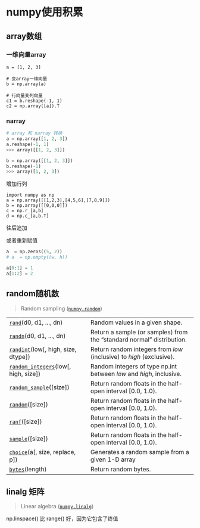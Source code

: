 # numpy使用积累



## array数组

### 一维向量array

```
a = [1, 2, 3]

# 变array一维向量
b = np.array(a)

# 行向量变列向量
c1 = b.reshape(-1, 1)
c2 = np.array([a]).T
```



### narray

```python
# array 和 narray 转换
a = np.array([1, 2, 3])
a.reshape(-1, 1)
>>> array([[1, 2, 3]])

b = np.array([[1, 2, 3]])
b.reshape(-1)
>>> array([1, 2, 3])
```





增加行列

```
import numpy as np
a = np.array([[1,2,3],[4,5,6],[7,8,9]])
b = np.array([[0,0,0]])
c = np.r_[a,b]
d = np.c_[a,b.T]
```



往后追加



或者重新赋值

```python
a  = np.zeros((5, 2))
# a  = np.empty((w, h))

a[0:1] = 1
a[1:2] = 2
```









## random随机数

> Random sampling ([`numpy.random`](https://docs.scipy.org/doc/numpy-1.14.0/reference/routines.random.html))

|                                                              |                                                              |
| ------------------------------------------------------------ | ------------------------------------------------------------ |
| [`rand`](https://docs.scipy.org/doc/numpy-1.14.0/reference/generated/numpy.random.rand.html#numpy.random.rand)(d0, d1, ..., dn) | Random values in a given shape.                              |
| [`randn`](https://docs.scipy.org/doc/numpy-1.14.0/reference/generated/numpy.random.randn.html#numpy.random.randn)(d0, d1, ..., dn) | Return a sample (or samples) from the “standard normal” distribution. |
| [`randint`](https://docs.scipy.org/doc/numpy-1.14.0/reference/generated/numpy.random.randint.html#numpy.random.randint)(low[, high, size, dtype]) | Return random integers from *low* (inclusive) to *high* (exclusive). |
| [`random_integers`](https://docs.scipy.org/doc/numpy-1.14.0/reference/generated/numpy.random.random_integers.html#numpy.random.random_integers)(low[, high, size]) | Random integers of type np.int between *low* and *high*, inclusive. |
| [`random_sample`](https://docs.scipy.org/doc/numpy-1.14.0/reference/generated/numpy.random.random_sample.html#numpy.random.random_sample)([size]) | Return random floats in the half-open interval [0.0, 1.0).   |
| [`random`](https://docs.scipy.org/doc/numpy-1.14.0/reference/generated/numpy.random.random.html#numpy.random.random)([size]) | Return random floats in the half-open interval [0.0, 1.0).   |
| [`ranf`](https://docs.scipy.org/doc/numpy-1.14.0/reference/generated/numpy.random.ranf.html#numpy.random.ranf)([size]) | Return random floats in the half-open interval [0.0, 1.0).   |
| [`sample`](https://docs.scipy.org/doc/numpy-1.14.0/reference/generated/numpy.random.sample.html#numpy.random.sample)([size]) | Return random floats in the half-open interval [0.0, 1.0).   |
| [`choice`](https://docs.scipy.org/doc/numpy-1.14.0/reference/generated/numpy.random.choice.html#numpy.random.choice)(a[, size, replace, p]) | Generates a random sample from a given 1-D array             |
| [`bytes`](https://docs.scipy.org/doc/numpy-1.14.0/reference/generated/numpy.random.bytes.html#numpy.random.bytes)(length) | Return random bytes.                                         |

## linalg 矩阵

> Linear algebra ([`numpy.linalg`](https://docs.scipy.org/doc/numpy/reference/routines.linalg.html))





np.linspace() 比 range() 好，因为它包含了终值

